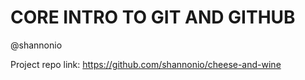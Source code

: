 # CORE INTRO TO GIT AND GITHUB

@shannonio

Project repo link: https://github.com/shannonio/cheese-and-wine
